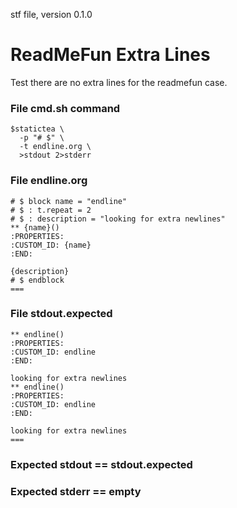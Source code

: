 stf file, version 0.1.0

# ReadMeFun Extra Lines

Test there are no extra lines for the readmefun case.

### File cmd.sh command

~~~
$statictea \
  -p "# $" \
  -t endline.org \
  >stdout 2>stderr
~~~

### File endline.org

~~~
# $ block name = "endline"
# $ : t.repeat = 2
# $ : description = "looking for extra newlines"
** {name}()
:PROPERTIES:
:CUSTOM_ID: {name}
:END:

{description}
# $ endblock
===
~~~

### File stdout.expected

~~~
** endline()
:PROPERTIES:
:CUSTOM_ID: endline
:END:

looking for extra newlines
** endline()
:PROPERTIES:
:CUSTOM_ID: endline
:END:

looking for extra newlines
===
~~~

### Expected stdout == stdout.expected
### Expected stderr == empty

